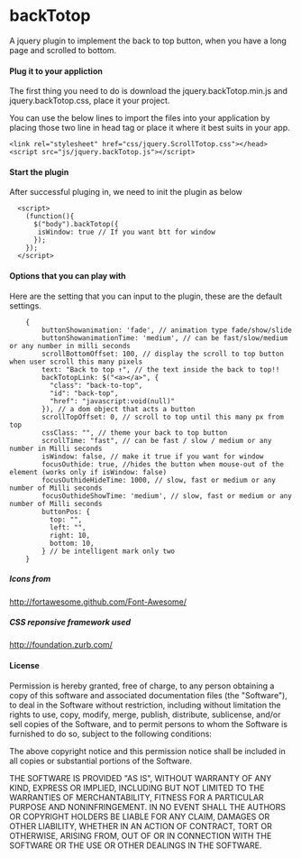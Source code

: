 backTotop
===========

A jquery plugin to implement the back to top button, when you have a long page and scrolled to bottom.

#### Plug it to your appliction

The first thing you need to do is download the jquery.backTotop.min.js and jquery.backTotop.css, place it your project.

You can use the below lines to import the files into your application by placing those two line in head tag or place it where it best suits in your app.

    <link rel="stylesheet" href="css/jquery.ScrollTotop.css"></head>
  	<script src="js/jquery.backTotop.js"></script>

#### Start the plugin

After successful pluging in, we need to init the plugin as below

	  <script>
	    (function(){
	      $("body").backTotop({
	       isWindow: true // If you want btt for window
	      });
	    });
	  </script>

#### Options that you can play with

Here are the setting that you can input to the plugin, these are the default settings.

		{
		    buttonShowanimation: 'fade', // animation type fade/show/slide
		    buttonShowanimationTime: 'medium', // can be fast/slow/medium or any number in milli seconds
		    scrollBottomOffset: 100, // display the scroll to top button when user scroll this many pixels
		    text: "Back to top ↑", // the text inside the back to top!!
		    backTotopLink: $("<a></a>", {
		      "class": "back-to-top",
		      "id": "back-top",
		      "href": "javascript:void(null)"
		    }), // a dom object that acts a button
		    scrollTopOffset: 0, // scroll to top until this many px from top
		    cssClass: "", // theme your back to top button
		    scrollTime: "fast", // can be fast / slow / medium or any number in Milli seconds
		    isWindow: false, // make it true if you want for window
		    focusOuthide: true, //hides the button when mouse-out of the element (works only if isWindow: false)
		    focusOuthideHideTime: 1000, // slow, fast or medium or any number of Milli seconds
		    focusOuthideShowTime: 'medium', // slow, fast or medium or any number of Milli seconds
		    buttonPos: {
		      top: "",
		      left: "",
		      right: 10,
		      bottom: 10,
		    } // be intelligent mark only two
		}


##### Icons from

http://fortawesome.github.com/Font-Awesome/

##### CSS reponsive framework used

http://foundation.zurb.com/

#### License

Permission is hereby granted, free of charge, to any person obtaining a copy of this software and associated documentation files (the "Software"), to deal in the Software without restriction, including without limitation the rights to use, copy, modify, merge, publish, distribute, sublicense, and/or sell copies of the Software, and to permit persons to whom the Software is furnished to do so, subject to the following conditions:

The above copyright notice and this permission notice shall be included in all copies or substantial portions of the Software.

THE SOFTWARE IS PROVIDED "AS IS", WITHOUT WARRANTY OF ANY KIND, EXPRESS OR IMPLIED, INCLUDING BUT NOT LIMITED TO THE WARRANTIES OF MERCHANTABILITY, FITNESS FOR A PARTICULAR PURPOSE AND NONINFRINGEMENT. IN NO EVENT SHALL THE AUTHORS OR COPYRIGHT HOLDERS BE LIABLE FOR ANY CLAIM, DAMAGES OR OTHER LIABILITY, WHETHER IN AN ACTION OF CONTRACT, TORT OR OTHERWISE, ARISING FROM, OUT OF OR IN CONNECTION WITH THE SOFTWARE OR THE USE OR OTHER DEALINGS IN THE SOFTWARE.